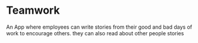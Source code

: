 # Teamwork
An App where employees can write stories from their good and bad days of work to encourage others. they can also read about other people stories
